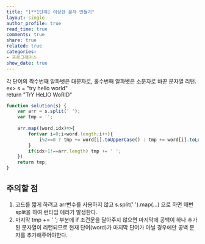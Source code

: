 ```yaml
---
title: "[**1단계] 이상한 문자 만들기"
layout: single
author_profile: true
read_time: true
comments: true
share: true
related: true
categories:
- 프로그래머스
show_date: true
---
```


각 단어의 짝수번째 알파벳은 대문자로, 홀수번째 알파벳은 소문자로 바꾼 문자열 리턴.        
ex> s = "try hello world"       
    return "TrY HeLlO WoRlD"     

```js
function solution(s) {
    var arr = s.split(' ');
    var tmp = '';
    
    arr.map((word,idx)=>{
        for(var i=0;i<word.length;i++){
            i%2==0 ? tmp += word[i].toUpperCase() : tmp += word[i].toLowerCase();
        }
        if(idx+1!==arr.length) tmp += ' ';
    })
    return tmp;
}
``` 

## 주의할 점

1. 코드를 짧게 하려고 arr변수를 사용하지 않고 s.split(' ').map(...) 으로 하면 매번 split을 하여 런타임 에러가 발생한다.          
2. 마지막 tmp += ' '; 부분에 if 조건문을 달아주지 않으면 마지막에 공백이 하나 추가된 문자열이 리턴되므로 현재 단어(word)가 마지막 단어가 아닐 경우에만 공백 문자를 추가해주어야한다.  